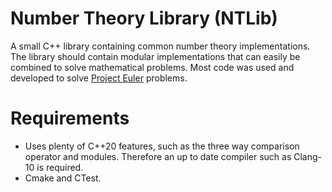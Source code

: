 # Number Theory Library (NTLib)

A small C++ library containing common number theory implementations.
The library should contain modular implementations that can easily be combined to solve mathematical problems.
Most code was used and developed to solve [Project Euler](https://projecteuler.net) problems.

# Requirements
* Uses plenty of C++20 features, such as the three way comparison operator and modules. Therefore an up to date compiler such as Clang-10 is required.
* Cmake and CTest.
